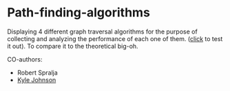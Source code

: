 # Path-finding-algorithms

Displaying 4 different graph traversal algorithms for the purpose of collecting and analyzing the performance of each one of them. ([click](http://webkutil.cz/algorithms/) to test it out). To compare it to the theoretical big-oh.

CO-authors:
- Robert Spralja
- [Kyle Johnson](https://github.com/miningape)
